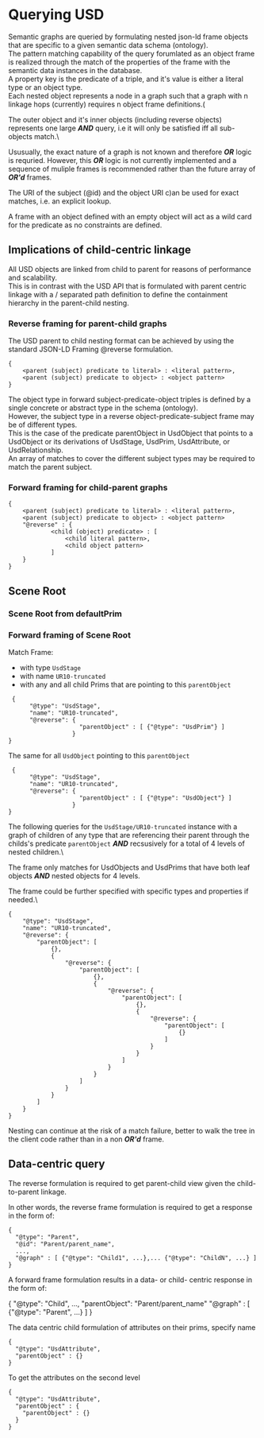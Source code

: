  
# Querying USD

Semantic graphs are queried by formulating nested json-ld frame objects that are specific to a given semantic data schema (ontology).\
The pattern matching capability of the query forumlated as an object frame is realized through the match of the properties of the frame with the semantic data instances in the database.\
A property key is the predicate of a triple, and it's value is either a literal type or an object type.\
Each nested object represents a node in a graph such that a graph with n linkage hops (currently) requires n object frame definitions.\(

The outer object and it's inner objects (including reverse objects) represents one large ***AND*** query, i.e it will only be satisfied iff all sub-objects match.\\

Ususually, the exact nature of a graph is not known and therefore ***OR*** logic is requried. However, this ***OR*** logic is not currently implemented and a sequence of muliple frames is recommended rather than the future array of ***OR'd*** frames.

The URI of the subject (@id) and the object URI c)an be used for exact matches, i.e. an explicit lookup.

A frame with an object defined with an empty object will act as a wild card for the predicate as no constraints are defined.

## Implications of child-centric linkage

All USD objects are linked from child to parent for reasons of performance and scalability.\
This is in contrast with the USD API that is formulated with parent centric linkage with a / separated path definition to define the containment hierarchy in the parent-child nesting.

### Reverse framing for parent-child graphs

The USD parent to child nesting format can be achieved by using the standard JSON-LD Framing @reverse formulation.
```
{
    <parent (subject) predicate to literal> : <literal pattern>,
    <parent (subject) predicate to object> : <object pattern>
}
```
The object type in forward subject-predicate-object triples is defined by a single concrete or abstract type in the schema (ontology).\
However, the subject type in a reverse object-predicate-subject frame may be of different types.\
This is the case of the predicate parentObject in UsdObject that points to a UsdObject or its derivations of UsdStage, UsdPrim, UsdAttribute, or UsdRelationship.\
An array of matches to cover the different subject types may be required to match the parent subject.


### Forward framing for child-parent graphs

```
{
    <parent (subject) predicate to literal> : <literal pattern>,
    <parent (subject) predicate to object> : <object pattern>
    "@reverse" : {
            <child (object) predicate> : [
                <child literal pattern>,
                <child object pattern>
            ]
    }
}
```


## Scene Root

### Scene Root from defaultPrim


### Forward framing of Scene Root
Match Frame:
 - with type ```UsdStage```
 - with name ```UR10-truncated```
 - with any and all child Prims that are pointing to this ```parentObject```
```
 {
      "@type": "UsdStage",
      "name": "UR10-truncated",
      "@reverse": {
                    "parentObject" : [ {"@type": "UsdPrim"} ]
                  }
}
```

The same for all ```UsdObject``` pointing to this ```parentObject```

```
 {
      "@type": "UsdStage",
      "name": "UR10-truncated",
      "@reverse": {
                    "parentObject" : [ {"@type": "UsdObject"} ]
                  }
}
```


The following queries for the ```UsdStage/UR10-truncated``` instance with a graph of children of any type that are referencing their parent through the childs's predicate ```parentObject``` ***AND*** recsusively for a total of 4 levels of nested children.\

The frame only matches for UsdObjects and UsdPrims that have both leaf objects ***AND*** nested objects for 4 levels.

The frame could be further specified with specific types and properties if needed.\

```
{
    "@type": "UsdStage",
    "name": "UR10-truncated",
    "@reverse": {
        "parentObject": [
            {},
            {
                "@reverse": {
                    "parentObject": [
                        {},
                        {
                            "@reverse": {
                                "parentObject": [
                                    {},
                                    {
                                        "@reverse": {
                                            "parentObject": [
                                                {}
                                            ]
                                        }
                                    }
                                ]
                            }
                        }
                    ]
                }
            }
        ]
    }
}
```

Nesting can continue at the risk of a match failure, better to walk the tree in the client code rather than in a non ***OR'd*** frame.



## Data-centric query 

The reverse formulation is required to get parent-child view given the child-to-parent linkage. 

In other words, the reverse frame formulation is required to get a response in the form of:

```
{
  "@type": "Parent",
  "@id": "Parent/parent_name",
  ...,
  "@graph" : [ {"@type": "Child1", ...},... {"@type": "ChildN", ...} ]
}
```

A forward frame formulation results in a data- or child- centric response in the form of:

{
  "@type": "Child",
  ...,
  "parentObject": "Parent/parent_name"
  "@graph" : [ {"@type": "Parent", ...} ]
}

The data centric child formulation of attributes on their prims, specify name 
 
```
{
  "@type": "UsdAttribute",
  "parentObject" : {}
}
```
To get the attributes on the second level
```
{
  "@type": "UsdAttribute",
  "parentObject" : { 
    "parentObject" : {}
  }
}
```
